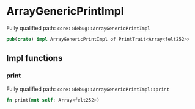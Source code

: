 # ArrayGenericPrintImpl

Fully qualified path: `core::debug::ArrayGenericPrintImpl`

```rust
pub(crate) impl ArrayGenericPrintImpl of PrintTrait<Array<felt252>>
```

## Impl functions

### print

Fully qualified path: `core::debug::ArrayGenericPrintImpl::print`

```rust
fn print(mut self: Array<felt252>)
```


